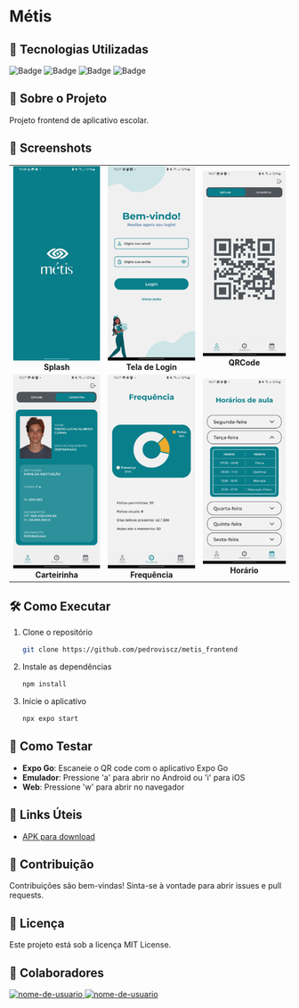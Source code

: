 # Métis

## 🚀 Tecnologias Utilizadas

![Badge](https://img.shields.io/badge/React_Native-20232A?style=for-the-badge&logo=react&logoColor=61DAFB)
![Badge](https://img.shields.io/badge/TypeScript-007ACC?style=for-the-badge&logo=typescript&logoColor=white)
![Badge](https://img.shields.io/badge/Expo-000020?style=for-the-badge&logo=expo&logoColor=white)
![Badge](https://img.shields.io/badge/JavaScript-F7DF1E?style=for-the-badge&logo=javascript&logoColor=black)

## 📱 Sobre o Projeto

Projeto frontend de aplicativo escolar.

## 📸 Screenshots

<table>
  <tr>
  <td align="center">
      <img src="./assets/screenshots/splash.jpg" alt="Splash" width="200" /><br/>
      <strong>Splash</strong>
    </td>
    <td align="center">
      <img src="./assets/screenshots/login.jpg" alt="Tela de login" width="200" /><br/>
      <strong>Tela de Login</strong>
    </td>
    <td align="center">
      <img src="./assets/screenshots/qrcode.jpg" alt="QRCode" width="200" /><br/>
      <strong>QRCode</strong>
    </td>
  </tr>
  <tr>
  <td align="center">
      <img src="./assets/screenshots/carteirinha.jpg" alt="Carteirinha de estudante" width="200" /><br/>
      <strong>Carteirinha</strong>
    </td>
    <td align="center">
      <img src="./assets/screenshots/frequencia.jpg" alt="Frequência escolar" width="200" /><br/>
      <strong>Frequência</strong>
    </td>
    <td align="center">
      <img src="./assets/screenshots/horario.jpg" alt="Horário de aulas" width="200" /><br/>
      <strong>Horário</strong>
    </td>
  </tr>
</table>

## 🛠️ Como Executar

1. Clone o repositório
   ```bash
   git clone https://github.com/pedroviscz/metis_frontend
   ```

2. Instale as dependências
   ```bash
   npm install
   ```

3. Inicie o aplicativo
   ```bash
   npx expo start
   ```

## 📱 Como Testar

- **Expo Go**: Escaneie o QR code com o aplicativo Expo Go
- **Emulador**: Pressione 'a' para abrir no Android ou 'i' para iOS
- **Web**: Pressione 'w' para abrir no navegador

## 🔗 Links Úteis

- [APK para download](https://expo.dev/artifacts/eas/pQXd2xmhL2q68rVjdnbMDk.apk)

## 🤝 Contribuição

Contribuições são bem-vindas! Sinta-se à vontade para abrir issues e pull requests.

## 📄 Licença

Este projeto está sob a licença MIT License.

## 👥 Colaboradores

<a href="https://github.com/MarihTavares" target="_blank">
  <img src="https://avatars.githubusercontent.com/u/ID_DO_USUARIO?v=4" width="100px;" alt="nome-de-usuario"/>
</a>

<a href="https://github.com/WalacePrado" target="_blank">
  <img src="https://avatars.githubusercontent.com/u/ID_DO_USUARIO?v=4" width="100px;" alt="nome-de-usuario"/>
</a>
